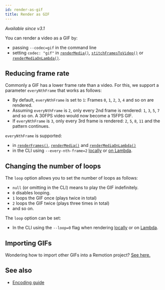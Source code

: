 ```yaml
---
id: render-as-gif
title: Render as GIF
---
```


_Available since v3.1_

You can render a video as a GIF by:

- passing `--codec=gif` in the command line
- setting `codec: "gif"` in [`renderMedia()`](/docs/renderer/render-media), [`stitchFramesToVideo()`](/docs/renderer/stitch-frames-to-video) or [`renderMediaOnLambda()`](/docs/lambda/rendermediaonlambda).

## Reducing frame rate

Commonly a GIF has a lower frame rate than a video. For this, we support a parameter `everyNthFrame` that works as follows:

- By default, `everyNthFrame` is set to `1`: Frames `0`, `1`, `2`, `3`, `4` and so on are rendered.
- Assuming `everyNthFrame` is `2`, only every 2nd frame is rendered: `1`, `3`, `5`, `7` and so on. A 30FPS video would now become a 15FPS GIF.
- If `everyNthFrame` is `3`, only every 3rd frame is rendered: `2`, `5`, `8`, `11` and the pattern continues.

`everyNthFrame` is supported:

- in [`renderFrames()`](/docs/renderer/render-frames#everynthframe), [`renderMedia()`](/docs/renderer/render-media#everynthframe) and [`renderMediaOnLambda()`](/docs/lambda/rendermediaonlambda#everynthframe)
- in the CLI using `--every-nth-frame=2` [locally](/docs/cli/render#--every-nth-frame) or [on Lambda](/docs/lambda/cli/render#--every-nth-frame).

## Changing the number of loops

<!-- Changing the title will change other links -->

The `loop` option allows you to set the number of loops as follows:

- `null` (or omitting in the CLI) means to play the GIF indefinitely.
- `0` disables looping.
- `1` loops the GIF once (plays twice in total)
- `2` loops the GIF twice (plays three times in total)
- and so on.

The `loop` option can be set:

- In the CLI using the `--loop=0` flag when rendering [locally](/docs/cli/render#--loop) or on [Lambda](/docs/lambda/cli/render#--loop).

## Importing GIFs

Wondering how to import other GIFs into a Remotion project? [See here.](/docs/gif)

## See also

- [Encoding guide](/docs/encoding)
